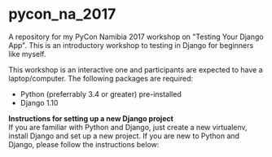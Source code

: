 # pycon_na_2017
A repository for my PyCon Namibia 2017 workshop on "Testing Your Django App". This is an introductory workshop to testing in Django for beginners like myself.

This workshop is an interactive one and participants are expected to have a laptop/computer. The following packages are required:
<ul> 
<li>Python (preferrably 3.4 or greater) pre-installed</li>
<li>Django 1.10</li>
</ul>

<strong>Instructions for setting up a new Django project</strong>
<br>
If you are familiar with Python and Django, just create a new virtualenv, install Django and set up a new project. If you are new to Python and Django, please follow the instructions below:

